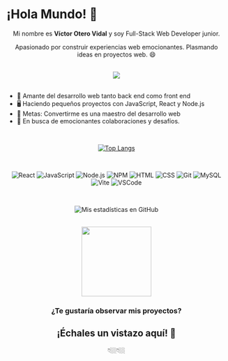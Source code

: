 # ¡Hola Mundo! 👋

<div align="right">

</div>

<div align="center">

  Mi nombre es <b>Víctor Otero Vidal</b> y soy Full-Stack Web Developer junior.

  Apasionado por construir experiencias web emocionantes. Plasmando ideas en proyectos web. 😄

<br/>
<a href="https://www.linkedin.com/in/victoroterovidal/">
  <img
    src="https://img.shields.io/badge/-Víctor_Otero_Vidal-orange?style=-square&logo=Linkedin&logoColor=white&color=A0522D&link=https://www.linkedin.com/in/sergioramosc/"/>
</a>

 
</div>
<br/>

* 🎨 Amante del desarrollo web tanto back end como front end
* 🖥️ Haciendo pequeños proyectos con JavaScript, React y Node.js
* 📑 Metas: Convertirme es una maestro del desarrollo web 
* 👥 En busca de emocionantes colaboraciones y desafíos.

<br />

<div align="center">

[![Top Langs](https://github-readme-stats.vercel.app/api/top-langs/?username=Victorotr&custom_title=Lenguajes%20más%20usados&layout=compact&bg_color=22272E&text_color=ffffff&hide_border=true&title_color=FDBCB4)](https://github.com/FlorPManzano/github-readme-stats)

</div>

<br />

<div align="center">

  ![React](https://img.shields.io/badge/React-61DAFB.svg?style=for-the-badge&logo=React&logoColor=22272E)
  ![JavaScript](https://img.shields.io/badge/JavaScript-F7DF1E.svg?style=for-the-badge&logo=JavaScript&logoColor=22272E)
  ![Node.js](https://img.shields.io/badge/Node.js-339933.svg?style=for-the-badge&logo=nodedotjs&logoColor=white)
  ![NPM](https://img.shields.io/badge/NPM-%23CB3837.svg?style=for-the-badge&logo=npm&logoColor=white)
  ![HTML](https://img.shields.io/badge/HTML5-E34F26?style=for-the-badge&logo=html5&logoColor=white)
  ![CSS](https://img.shields.io/badge/CSS3-1572B6?style=for-the-badge&logo=css3&logoColor=white)
  ![Git](https://img.shields.io/badge/GIT-E44C30?style=for-the-badge&logo=git&logoColor=white)
  ![MySQL](https://img.shields.io/badge/MySQL-005C84?style=for-the-badge&logo=mysql&logoColor=white)
  ![Vite](https://img.shields.io/badge/Vite-646CFF.svg?style=for-the-badge&logo=Vite&logoColor=white)
  ![VSCode](https://img.shields.io/badge/Visual%20Studio%20Code-007ACC.svg?style=for-the-badge&logo=Visual-Studio-Code&logoColor=white)

</div>

<br />

<div align="center">
  
  ![Mis estadísticas en GitHub](https://github-readme-stats.vercel.app/api?username=Victorotr&count_private=true&include_all_commits&custom_title=Mis%20Estadísticas%20en%20GitHub&show_icons=true&bg_color=22272E&text_color=ffffff&hide_border=true&title_color=FDBCB4&icon_color=EB636B)
  
</div>

<br />
<div align="center">
  
 <img src="https://streak-stats.demolab.com?user=Victorotr&count_private=true&theme=tokyonight-duo&hide_border=true&locale=es&background=22272EE7&ring=EB636B&fire=FDBCB4&currStreakNum=ffffff&sideNums=ffffff&sideLabels=FDBCB4&dates=ffffff&currStreakLabel=EB636B" height="160"/>
  
</div>

<h3 align="center">
¿Te gustaría observar mis proyectos?
</h3>
<h2 align="center">
¡Échales un vistazo aquí! 👀
</h2>

<div align="center">👇🏼👇🏼</div>

